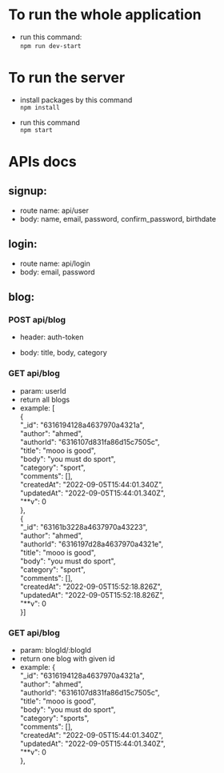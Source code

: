 # To run the whole application

- run this command: \
  `npm run dev-start`

# To run the server

- install packages by this command \
  `npm install`

- run this command \
  `npm start`

# APIs docs

## signup:

- route name: api/user
- body: name, email, password, confirm_password, birthdate

## login:

- route name: api/login
- body: email, password

## blog:

### POST api/blog

- header: auth-token

* body: title, body, category

### GET api/blog

- param: userId
- return all blogs
- example: [ \
   {\
   "\_id": "6316194128a4637970a4321a",\
   "author": "ahmed",\
   "authorId": "6316107d831fa86d15c7505c",\
   "title": "mooo is good",\
   "body": "you must do sport",\
   "category": "sport",\
   "comments": [],\
   "createdAt": "2022-09-05T15:44:01.340Z",\
   "updatedAt": "2022-09-05T15:44:01.340Z",\
   "**v": 0\
   },\
   {\
   "\_id": "63161b3228a4637970a43223",\
   "author": "ahmed",\
   "authorId": "6316197d28a4637970a4321e",\
   "title": "mooo is good",\
   "body": "you must do sport",\
   "category": "sport",\
   "comments": [],\
   "createdAt": "2022-09-05T15:52:18.826Z",\
   "updatedAt": "2022-09-05T15:52:18.826Z",\
   "**v": 0\
   }]

### GET api/blog

- param: blogId/:blogId
- return one blog with given id
- example:
  {\
   "\_id": "6316194128a4637970a4321a",\
   "author": "ahmed",\
   "authorId": "6316107d831fa86d15c7505c",\
   "title": "mooo is good",\
   "body": "you must do sport",\
   "category": "sports",\
   "comments": [],\
   "createdAt": "2022-09-05T15:44:01.340Z",\
   "updatedAt": "2022-09-05T15:44:01.340Z",\
   "\*\*v": 0\
   },
